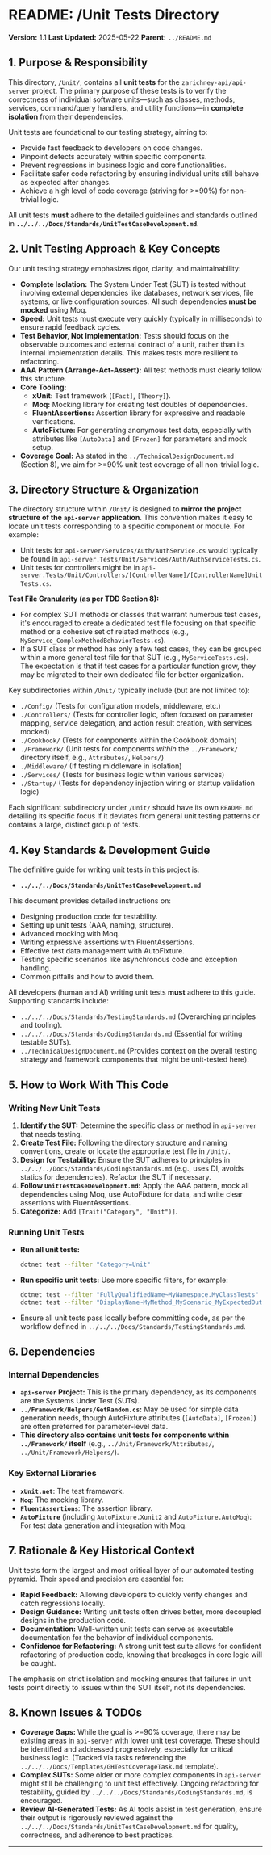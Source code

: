 # README: /Unit Tests Directory

**Version:** 1.1
**Last Updated:** 2025-05-22
**Parent:** `../README.md`

## 1. Purpose & Responsibility

This directory, `/Unit/`, contains all **unit tests** for the `zarichney-api/api-server` project. The primary purpose of these tests is to verify the correctness of individual software units—such as classes, methods, services, command/query handlers, and utility functions—in **complete isolation** from their dependencies.

Unit tests are foundational to our testing strategy, aiming to:
* Provide fast feedback to developers on code changes.
* Pinpoint defects accurately within specific components.
* Prevent regressions in business logic and core functionalities.
* Facilitate safer code refactoring by ensuring individual units still behave as expected after changes.
* Achieve a high level of code coverage (striving for >=90%) for non-trivial logic.

All unit tests **must** adhere to the detailed guidelines and standards outlined in **`../../../Docs/Standards/UnitTestCaseDevelopment.md`**.

## 2. Unit Testing Approach & Key Concepts

Our unit testing strategy emphasizes rigor, clarity, and maintainability:

* **Complete Isolation:** The System Under Test (SUT) is tested without involving external dependencies like databases, network services, file systems, or live configuration sources. All such dependencies **must be mocked** using Moq.
* **Speed:** Unit tests must execute very quickly (typically in milliseconds) to ensure rapid feedback cycles.
* **Test Behavior, Not Implementation:** Tests should focus on the observable outcomes and external contract of a unit, rather than its internal implementation details. This makes tests more resilient to refactoring.
* **AAA Pattern (Arrange-Act-Assert):** All test methods must clearly follow this structure.
* **Core Tooling:**
    * **xUnit:** Test framework (`[Fact]`, `[Theory]`).
    * **Moq:** Mocking library for creating test doubles of dependencies.
    * **FluentAssertions:** Assertion library for expressive and readable verifications.
    * **AutoFixture:** For generating anonymous test data, especially with attributes like `[AutoData]` and `[Frozen]` for parameters and mock setup.
* **Coverage Goal:** As stated in the `../TechnicalDesignDocument.md` (Section 8), we aim for >=90% unit test coverage of all non-trivial logic.

## 3. Directory Structure & Organization

The directory structure within `/Unit/` is designed to **mirror the project structure of the `api-server` application**. This convention makes it easy to locate unit tests corresponding to a specific component or module. For example:
* Unit tests for `api-server/Services/Auth/AuthService.cs` would typically be found in `api-server.Tests/Unit/Services/Auth/AuthServiceTests.cs`.
* Unit tests for controllers might be in `api-server.Tests/Unit/Controllers/[ControllerName]/[ControllerName]UnitTests.cs`.

**Test File Granularity (as per TDD Section 8):**
* For complex SUT methods or classes that warrant numerous test cases, it's encouraged to create a dedicated test file focusing on that specific method or a cohesive set of related methods (e.g., `MyService_ComplexMethodBehaviorTests.cs`).
* If a SUT class or method has only a few test cases, they can be grouped within a more general test file for that SUT (e.g., `MyServiceTests.cs`). The expectation is that if test cases for a particular function grow, they may be migrated to their own dedicated file for better organization.

Key subdirectories within `/Unit/` typically include (but are not limited to):
* `./Config/` (Tests for configuration models, middleware, etc.)
* `./Controllers/` (Tests for controller logic, often focused on parameter mapping, service delegation, and action result creation, with services mocked)
* `./Cookbook/` (Tests for components within the Cookbook domain)
* `./Framework/` (Unit tests for components *within* the `../Framework/` directory itself, e.g., `Attributes/`, `Helpers/`)
* `./Middleware/` (If testing middleware in isolation)
* `./Services/` (Tests for business logic within various services)
* `./Startup/` (Tests for dependency injection wiring or startup validation logic)

Each significant subdirectory under `/Unit/` should have its own `README.md` detailing its specific focus if it deviates from general unit testing patterns or contains a large, distinct group of tests.

## 4. Key Standards & Development Guide

The definitive guide for writing unit tests in this project is:
* **`../../../Docs/Standards/UnitTestCaseDevelopment.md`**

This document provides detailed instructions on:
* Designing production code for testability.
* Setting up unit tests (AAA, naming, structure).
* Advanced mocking with Moq.
* Writing expressive assertions with FluentAssertions.
* Effective test data management with AutoFixture.
* Testing specific scenarios like asynchronous code and exception handling.
* Common pitfalls and how to avoid them.

All developers (human and AI) writing unit tests **must** adhere to this guide.
Supporting standards include:
* `../../../Docs/Standards/TestingStandards.md` (Overarching principles and tooling).
* `../../../Docs/Standards/CodingStandards.md` (Essential for writing testable SUTs).
* `../TechnicalDesignDocument.md` (Provides context on the overall testing strategy and framework components that might be unit-tested here).

## 5. How to Work With This Code

### Writing New Unit Tests

1.  **Identify the SUT:** Determine the specific class or method in `api-server` that needs testing.
2.  **Create Test File:** Following the directory structure and naming conventions, create or locate the appropriate test file in `/Unit/`.
3.  **Design for Testability:** Ensure the SUT adheres to principles in `../../../Docs/Standards/CodingStandards.md` (e.g., uses DI, avoids statics for dependencies). Refactor the SUT if necessary.
4.  **Follow `UnitTestCaseDevelopment.md`:** Apply the AAA pattern, mock all dependencies using Moq, use AutoFixture for data, and write clear assertions with FluentAssertions.
5.  **Categorize:** Add `[Trait("Category", "Unit")]`.

### Running Unit Tests

* **Run all unit tests:**
  ```bash
  dotnet test --filter "Category=Unit"
  ```
* **Run specific unit tests:** Use more specific filters, for example:
  ```bash
  dotnet test --filter "FullyQualifiedName~MyNamespace.MyClassTests"
  dotnet test --filter "DisplayName~MyMethod_MyScenario_MyExpectedOutcome"
  ```
* Ensure all unit tests pass locally before committing code, as per the workflow defined in `../../../Docs/Standards/TestingStandards.md`.

## 6. Dependencies

### Internal Dependencies

* **`api-server` Project:** This is the primary dependency, as its components are the Systems Under Test (SUTs).
* **`../Framework/Helpers/GetRandom.cs`:** May be used for simple data generation needs, though AutoFixture attributes (`[AutoData]`, `[Frozen]`) are often preferred for parameter-level data.
* **This directory also contains unit tests for components within `../Framework/` itself** (e.g., `../Unit/Framework/Attributes/`, `../Unit/Framework/Helpers/`).

### Key External Libraries

* **`xUnit.net`**: The test framework.
* **`Moq`**: The mocking library.
* **`FluentAssertions`**: The assertion library.
* **`AutoFixture`** (including `AutoFixture.Xunit2` and `AutoFixture.AutoMoq`): For test data generation and integration with Moq.

## 7. Rationale & Key Historical Context

Unit tests form the largest and most critical layer of our automated testing pyramid. Their speed and precision are essential for:
* **Rapid Feedback:** Allowing developers to quickly verify changes and catch regressions locally.
* **Design Guidance:** Writing unit tests often drives better, more decoupled designs in the production code.
* **Documentation:** Well-written unit tests can serve as executable documentation for the behavior of individual components.
* **Confidence for Refactoring:** A strong unit test suite allows for confident refactoring of production code, knowing that breakages in core logic will be caught.

The emphasis on strict isolation and mocking ensures that failures in unit tests point directly to issues within the SUT itself, not its dependencies.

## 8. Known Issues & TODOs

* **Coverage Gaps:** While the goal is >=90% coverage, there may be existing areas in `api-server` with lower unit test coverage. These should be identified and addressed progressively, especially for critical business logic. (Tracked via tasks referencing the `../../../Docs/Templates/GHTestCoverageTask.md` template).
* **Complex SUTs:** Some older or more complex components in `api-server` might still be challenging to unit test effectively. Ongoing refactoring for testability, guided by `../../../Docs/Standards/CodingStandards.md`, is encouraged.
* **Review AI-Generated Tests:** As AI tools assist in test generation, ensure their output is rigorously reviewed against the `../../../Docs/Standards/UnitTestCaseDevelopment.md` for quality, correctness, and adherence to best practices.

---
